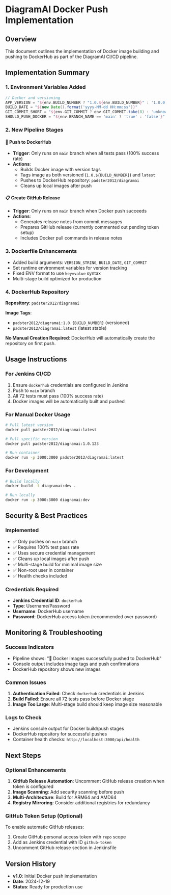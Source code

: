 # DiagramAI Docker Push Implementation

## Overview
This document outlines the implementation of Docker image building and pushing to DockerHub as part of the DiagramAI CI/CD pipeline.

## Implementation Summary

### 1. Environment Variables Added
```groovy
// Docker and versioning
APP_VERSION = "${env.BUILD_NUMBER ? "1.0.${env.BUILD_NUMBER}" : '1.0.0'}"
BUILD_DATE = "${new Date().format('yyyy-MM-dd HH:mm:ss')}"
GIT_COMMIT_SHORT = "${env.GIT_COMMIT ? env.GIT_COMMIT.take(8) : 'unknown'}"
SHOULD_PUSH_DOCKER = "${env.BRANCH_NAME == 'main' ? 'true' : 'false'}"
```

### 2. New Pipeline Stages

#### 🐳 Push to DockerHub
- **Trigger**: Only runs on `main` branch when all tests pass (100% success rate)
- **Actions**:
  - Builds Docker image with version tags
  - Tags image as both versioned (`1.0.${BUILD_NUMBER}`) and `latest`
  - Pushes to DockerHub repository: `padster2012/diagramai`
  - Cleans up local images after push

#### 📋 Create GitHub Release
- **Trigger**: Only runs on `main` branch when Docker push succeeds
- **Actions**:
  - Generates release notes from commit messages
  - Prepares GitHub release (currently commented out pending token setup)
  - Includes Docker pull commands in release notes

### 3. Dockerfile Enhancements
- Added build arguments: `VERSION_STRING`, `BUILD_DATE`, `GIT_COMMIT`
- Set runtime environment variables for version tracking
- Fixed ENV format to use `key=value` syntax
- Multi-stage build optimized for production

### 4. DockerHub Repository
**Repository**: `padster2012/diagramai`

**Image Tags**:
- `padster2012/diagramai:1.0.{BUILD_NUMBER}` (versioned)
- `padster2012/diagramai:latest` (latest stable)

**No Manual Creation Required**: DockerHub will automatically create the repository on first push.

## Usage Instructions

### For Jenkins CI/CD
1. Ensure `dockerhub` credentials are configured in Jenkins
2. Push to `main` branch
3. All 72 tests must pass (100% success rate)
4. Docker images will be automatically built and pushed

### For Manual Docker Usage
```bash
# Pull latest version
docker pull padster2012/diagramai:latest

# Pull specific version
docker pull padster2012/diagramai:1.0.123

# Run container
docker run -p 3000:3000 padster2012/diagramai:latest
```

### For Development
```bash
# Build locally
docker build -t diagramai:dev .

# Run locally
docker run -p 3000:3000 diagramai:dev
```

## Security & Best Practices

### Implemented
- ✅ Only pushes on `main` branch
- ✅ Requires 100% test pass rate
- ✅ Uses secure credential management
- ✅ Cleans up local images after push
- ✅ Multi-stage build for minimal image size
- ✅ Non-root user in container
- ✅ Health checks included

### Credentials Required
- **Jenkins Credential ID**: `dockerhub`
- **Type**: Username/Password
- **Username**: DockerHub username
- **Password**: DockerHub access token (recommended over password)

## Monitoring & Troubleshooting

### Success Indicators
- Pipeline shows: "🎉 Docker images successfully pushed to DockerHub"
- Console output includes image tags and push confirmations
- DockerHub repository shows new images

### Common Issues
1. **Authentication Failed**: Check `dockerhub` credentials in Jenkins
2. **Build Failed**: Ensure all 72 tests pass before Docker stage
3. **Image Too Large**: Multi-stage build should keep image size reasonable

### Logs to Check
- Jenkins console output for Docker build/push stages
- DockerHub repository for successful pushes
- Container health checks: `http://localhost:3000/api/health`

## Next Steps

### Optional Enhancements
1. **GitHub Release Automation**: Uncomment GitHub release creation when token is configured
2. **Image Scanning**: Add security scanning before push
3. **Multi-Architecture**: Build for ARM64 and AMD64
4. **Registry Mirroring**: Consider additional registries for redundancy

### GitHub Token Setup (Optional)
To enable automatic GitHub releases:
1. Create GitHub personal access token with `repo` scope
2. Add as Jenkins credential with ID `github-token`
3. Uncomment GitHub release section in Jenkinsfile

## Version History
- **v1.0**: Initial Docker push implementation
- **Date**: 2024-12-19
- **Status**: Ready for production use
